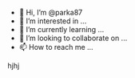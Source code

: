 - 👋 Hi, I’m @parka87
- 👀 I’m interested in ...
- 🌱 I’m currently learning ...
- 💞️ I’m looking to collaborate on ...
- 📫 How to reach me ...

<!---asd
parka87/parka87 is a ✨ speciasal ✨ repository because its `README.md` (this file) appears on your GitHub profile.
You can click thedas Preview link to take a look at your changes.
--->
hjhj
